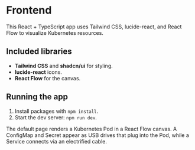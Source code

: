 # Frontend
This React + TypeScript app uses Tailwind CSS, lucide-react, and React Flow to visualize Kubernetes resources.


## Included libraries
- **Tailwind CSS** and **shadcn/ui** for styling.
- **lucide-react** icons.
- **React Flow** for the canvas.

## Running the app
1. Install packages with `npm install`.
2. Start the dev server: `npm run dev`.

The default page renders a Kubernetes Pod in a React Flow canvas. A ConfigMap and Secret appear as USB drives that plug into the Pod, while a Service connects via an electrified cable.

